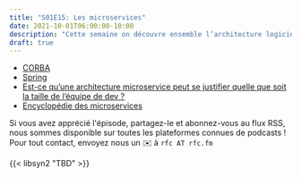 ```yaml
---
title: "S01E15: Les microservices"
date: 2021-10-01T06:00:00-10:00
description: "Cette semaine on découvre ensemble l’architecture logicielle des microservices"
draft: true
---
```


* [CORBA](https://en.wikipedia.org/wiki/Common_Object_Request_Broker_Architecture)
* [Spring](https://spring.io)
* [Est-ce qu’une architecture microservice peut se justifier quelle que soit la taille de l’équipe de dev ?](https://m.signalvnoise.com/the-majestic-monolith/)
* [Encyclopédie des microservices](https://microservices.io)

Si vous avez apprécié l'épisode, partagez-le et abonnez-vous au flux RSS, nous sommes disponible sur toutes les plateformes connues de podcasts !
Pour tout contact, envoyez nous un ✉️  à `rfc AT rfc.fm`

{{< libsyn2 "TBD" >}}
